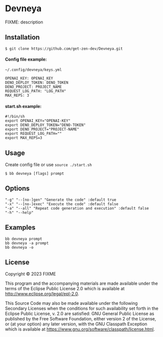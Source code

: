 # Devneya

FIXME: description

## Installation

```
$ git clone https://github.com/get-zen-dev/Devneya.git
```

#### Config file example:
```~/.config/devneya/keys.yml```
```
OPENAI_KEY: OPENAI_KEY
DENO_DEPLOY_TOKEN: DENO_TOKEN
DENO_PROJECT: PROJECT_NAME
REQUEST_LOG_PATH: "LOG_PATH"
MAX_REPS: 3
```

#### start.sh example: 

```
#!/bin/sh
export OPENAI_KEY="OPENAI-KEY"
export DENO_DEPLOY_TOKEN="DENO-TOKEN"
export DENO_PROJECT="PROJECT-NAME"
export REQUEST_LOG_PATH=""
export MAX_REPS=3
```

## Usage
Create config file or use `source ./start.sh`

```
$ bb devneya [flags] prompt
```

## Options
```
"-g" "--[no-]gen" "Generate the code" :default true
"-x" "--[no-]exec" "Execute the code" :default false
"-a" "--all" "Repeat code generation and execution" :default false
"-h" "--help"
```

## Examples
```
bb devneya prompt
bb devneya -a prompt 
bb devneya -o 
```

## License

Copyright © 2023 FIXME

This program and the accompanying materials are made available under the
terms of the Eclipse Public License 2.0 which is available at
http://www.eclipse.org/legal/epl-2.0.

This Source Code may also be made available under the following Secondary
Licenses when the conditions for such availability set forth in the Eclipse
Public License, v. 2.0 are satisfied: GNU General Public License as published by
the Free Software Foundation, either version 2 of the License, or (at your
option) any later version, with the GNU Classpath Exception which is available
at https://www.gnu.org/software/classpath/license.html.

